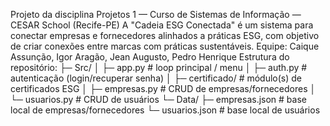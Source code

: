Projeto da disciplina Projetos 1 — Curso de Sistemas de Informação — CESAR School (Recife-PE)
A "Cadeia ESG Conectada" é um sistema para conectar empresas e fornecedores alinhados a práticas ESG, com objetivo de criar conexões entre marcas com práticas sustentáveis.
Equipe: Caique Assunção, Igor Aragão, Jean Augusto, Pedro Henrique
Estrutura do repositório:
├─ Src/
│  ├─ app.py           # loop principal / menu
│  ├─ auth.py          # autenticação (login/recuperar senha)
│  ├─ certificado/     # módulo(s) de certificados ESG
│  ├─ empresas.py      # CRUD de empresas/fornecedores
│  └─ usuarios.py      # CRUD de usuários
└─ Data/
   ├─ empresas.json    # base local de empresas/fornecedores
   └─ usuarios.json    # base local de usuários
